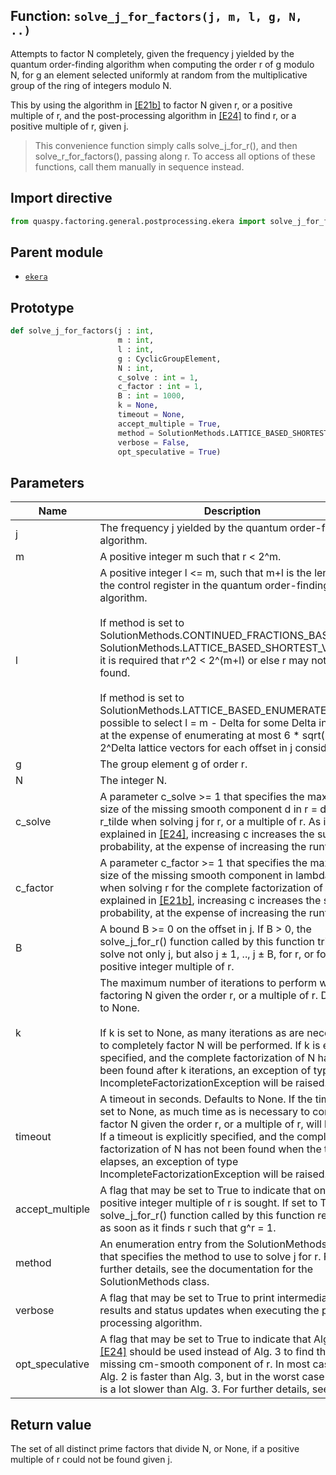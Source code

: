 ## Function: <code>solve\_j\_for\_factors(j, m, l, g, N, ..)</code>
Attempts to factor N completely, given the frequency j yielded by the quantum order-finding algorithm when computing the order r of g modulo N, for g an element selected uniformly at random from the multiplicative group of the ring of integers modulo N.

This by using the algorithm in [[E21b]](https://doi.org/10.1007/s11128-021-03069-1) to factor N given r, or a positive multiple of r, and the post-processing algorithm in [[E24]](https://doi.org/10.1145/3655026) to find r, or a positive multiple of r, given j.

> This convenience function simply calls solve_j_for_r(), and then solve_r_for_factors(), passing along r. To access all options of these functions, call them manually in sequence instead.

## Import directive
```python
from quaspy.factoring.general.postprocessing.ekera import solve_j_for_factors
```

## Parent module
- [<code>ekera</code>](README.md)

## Prototype
```python
def solve_j_for_factors(j : int,
                        m : int,
                        l : int,
                        g : CyclicGroupElement,
                        N : int,
                        c_solve : int = 1,
                        c_factor : int = 1,
                        B : int = 1000,
                        k = None,
                        timeout = None,
                        accept_multiple = True,
                        method = SolutionMethods.LATTICE_BASED_SHORTEST_VECTOR,
                        verbose = False,
                        opt_speculative = True)
```

## Parameters
| <b>Name</b> | <b>Description</b> |
| ----------- | ------------------ |
| j | The frequency j yielded by the quantum order-finding algorithm. |
| m | A positive integer m such that r < 2^m. |
| l | A positive integer l <= m, such that m+l is the length of the control register in the quantum order-finding algorithm.<br><br>If method is set to SolutionMethods.CONTINUED_FRACTIONS_BASED or SolutionMethods.LATTICE_BASED_SHORTEST_VECTOR, it is required that r^2 < 2^(m+l) or else r may not be found.<br><br>If method is set to SolutionMethods.LATTICE_BASED_ENUMERATE, it is possible to select l = m - Delta for some Delta in [0, m), at the expense of enumerating at most 6 * sqrt(3) * 2^Delta lattice vectors for each offset in j considered. |
| g | The group element g of order r. |
| N | The integer N. |
| c_solve | A parameter c_solve >= 1 that specifies the maximum size of the missing smooth component d in r = d * r_tilde when solving j for r, or a multiple of r. As is explained in [[E24]](https://doi.org/10.1145/3655026), increasing c increases the success probability, at the expense of increasing the runtime. |
| c_factor | A parameter c_factor >= 1 that specifies the maximum size of the missing smooth component in lambda'(N) when solving r for the complete factorization of N. As is explained in [[E21b]](https://doi.org/10.1007/s11128-021-03069-1), increasing c increases the success probability, at the expense of increasing the runtime. |
| B | A bound B >= 0 on the offset in j. If B > 0, the solve_j_for_r() function called by this function tries to solve not only j, but also j ± 1, .., j ± B, for r, or for a positive integer multiple of r. |
| k | The maximum number of iterations to perform when factoring N given the order r, or a multiple of r. Defaults to None.<br><br>If k is set to None, as many iterations as are necessary to completely factor N will be performed. If k is explicitly specified, and the complete factorization of N has not been found after k iterations, an exception of type IncompleteFactorizationException will be raised. |
| timeout | A timeout in seconds. Defaults to None. If the timeout is set to None, as much time as is necessary to completely factor N given the order r, or a multiple of r, will be used. If a timeout is explicitly specified, and the complete factorization of N has not been found when the timeout elapses, an exception of type IncompleteFactorizationException will be raised. |
| accept_multiple | A flag that may be set to True to indicate that only a positive integer multiple of r is sought. If set to True, the solve_j_for_r() function called by this function returns as soon as it finds r such that g^r = 1. |
| method | An enumeration entry from the SolutionMethods class that specifies the method to use to solve j for r. For further details, see the documentation for the SolutionMethods class. |
| verbose | A flag that may be set to True to print intermediary results and status updates when executing the post-processing algorithm. |
| opt_speculative | A flag that may be set to True to indicate that Alg. 2 in [[E24]](https://doi.org/10.1145/3655026) should be used instead of Alg. 3 to find the missing cm-smooth component of r. In most cases, Alg. 2 is faster than Alg. 3, but in the worst case Alg. 2 is a lot slower than Alg. 3. For further details, see [[E24]](https://doi.org/10.1145/3655026). |

## Return value
The set of all distinct prime factors that divide N, or None, if a positive multiple of r could not be found given j.

